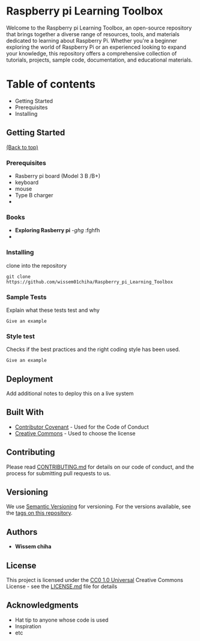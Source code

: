  # Raspberry pi  Learning Toolbox 
Welcome to the Raspberry pi  Learning Toolbox, an open-source repository that brings together a diverse range of resources, tools, and materials dedicated to learning about Raspberry Pi. Whether you're a beginner exploring the world of Raspberry Pi or an experienced looking to expand your knowledge, this repository offers a comprehensive collection of tutorials, projects, sample code, documentation, and educational materials.


# Table of contents
- Getting Started
- Prerequisites
- Installing

## Getting Started

[(Back to top)](#table-of-contents)



### Prerequisites
- Rasberry pi board (Model 3 B /B+)
- keyboard
- mouse
- Type B charger 
- 


### Books 
- **Exploring Rasberry pi** -*ghg* :fghfh 
- 

### Installing
clone into the repository 

    git clone  https://github.com/wissem01chiha/Raspberry_pi_Learning_Toolbox
    
### Sample Tests

Explain what these tests test and why

    Give an example

### Style test

Checks if the best practices and the right coding style has been used.

    Give an example

## Deployment

Add additional notes to deploy this on a live system

## Built With

  - [Contributor Covenant](https://www.contributor-covenant.org/) - Used
    for the Code of Conduct
  - [Creative Commons](https://creativecommons.org/) - Used to choose
    the license

## Contributing

Please read [CONTRIBUTING.md](CONTRIBUTING.md) for details on our code
of conduct, and the process for submitting pull requests to us.

## Versioning

We use [Semantic Versioning](http://semver.org/) for versioning. For the versions
available, see the [tags on this
repository](https://github.com/PurpleBooth/a-good-readme-template/tags).

## Authors

  - **Wissem chiha** 
    

## License

This project is licensed under the [CC0 1.0 Universal](LICENSE.md)
Creative Commons License - see the [LICENSE.md](LICENSE.md) file for
details

## Acknowledgments

  - Hat tip to anyone whose code is used
  - Inspiration
  - etc

